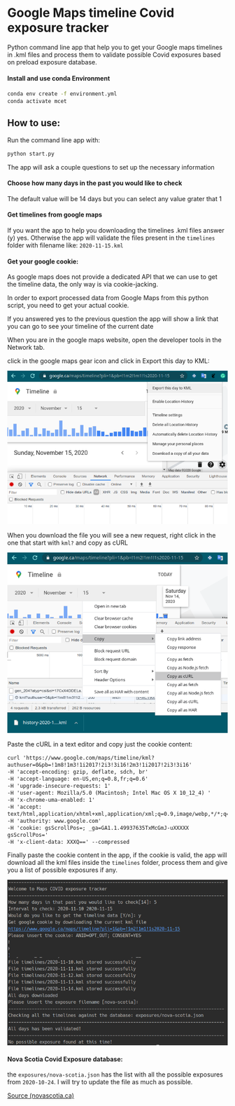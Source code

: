 # Google Maps timeline Covid exposure tracker

Python command line app that help you to get your Google maps timelines in .kml files and process them to validate
possible Covid exposures based on preload exposure database.

#### Install and use conda Environment

```bash
conda env create -f environment.yml
conda activate mcet
```

## How to use:

Run the command line app with:
```bash
python start.py
```

The app will ask a couple questions to set up the necessary information

#### Choose how many days in the past you would like to check

The default value will be 14 days but you can select any value grater that 1

#### Get timelines from google maps

If you want the app to help you downloading the timelines .kml files answer (y) yes. Otherwise the app will validate the
files present in the `timelines` folder with filename like: `2020-11-15.kml`

#### Get your google cookie:
As google maps does not provide a dedicated API that we can use to get the timeline data, the only way is via cookie-jacking.

In order to export processed data from Google Maps from this python script, you need to get your actual cookie.

If you answered yes to the previous question the app will show a link that you can go to see your timeline of the current date

When you are in the google maps website, open the developer tools in the Network tab.

click in the google maps gear icon and click in Export this day to KML:

![Download](images/maps-download-kml.png)

When you download the file you will see a new request, right click in the one that start with `kml?` and copy as cURL

![copy-cURL](images/maps-copy-cURL.png)

Paste the cURL in a text editor and copy just the cookie content:
```
curl 'https://www.google.com/maps/timeline/kml?authuser=0&pb=!1m8!1m3!1i2017!2i3!3i16!2m3!1i2017!2i3!3i16'   
-H 'accept-encoding: gzip, deflate, sdch, br'   
-H 'accept-language: en-US,en;q=0.8,fr;q=0.6'   
-H 'upgrade-insecure-requests: 1'   
-H 'user-agent: Mozilla/5.0 (Macintosh; Intel Mac OS X 10_12_4) '   
-H 'x-chrome-uma-enabled: 1'   
-H 'accept: text/html,application/xhtml+xml,application/xml;q=0.9,image/webp,*/*;q=0.8' 
-H 'authority: www.google.com'   
-H 'cookie: gsScrollPos=; _ga=GA1.1.49937635TxMcGmJ-uXXXXX gsScrollPos='  
-H 'x-client-data: XXXQ==' --compressed 
```

Finally paste the cookie content in the app, if the cookie is valid, the app will download all the kml files inside 
the `timelines` folder, process them and give you a list of possible exposures if any.

![Results](images/result.png)

#### Nova Scotia Covid Exposure database:

the `exposures/nova-scotia.json` has the list with all the possible exposures from `2020-10-24`. I will try to update
the file as much as possible. 

[Source (novascotia.ca)](https://novascotia.ca/coronavirus/alerts-notices/#possible-exposures)
